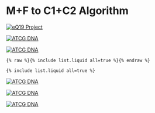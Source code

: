 # M+F to C1+C2 Algorithm

[![eQ19 Project](https://user-images.githubusercontent.com/36441664/88602920-fd84c080-d09d-11ea-970d-dd63c12221fc.png)](/../../../theme)

[![ATCG DNA](https://user-images.githubusercontent.com/36441664/131957473-5a815492-a5f6-49be-9762-9a8921d95dc2.png)](/../../../theme)

[![ATCG DNA](https://user-images.githubusercontent.com/36441664/74366957-992db780-4e03-11ea-8f26-cca32bd26003.png)](/../../../theme)

```
{% raw %}{% include list.liquid all=true %}{% endraw %}

{% include list.liquid all=true %}
```

[![ATCG DNA](https://camo.githubusercontent.com/dc89cc4d5c11a81766b261b369d59f544c5712683528936499ac89749adfb5a6/68747470733a2f2f7777772e6a656b796c6c2e636f6d2e636e2f696d672f6a656b796c6c6c61796f7574636f6e636570742e706e67)](/../../../theme)

[![ATCG DNA](https://user-images.githubusercontent.com/36441664/166161369-aec4d34a-5572-49af-aa61-f36a6f695299.png)](/../../../theme)


[![ATCG DNA](https://user-images.githubusercontent.com/36441664/123424569-377e7f80-d5eb-11eb-9c85-1f5d72f14eed.png)](/../../../theme)
